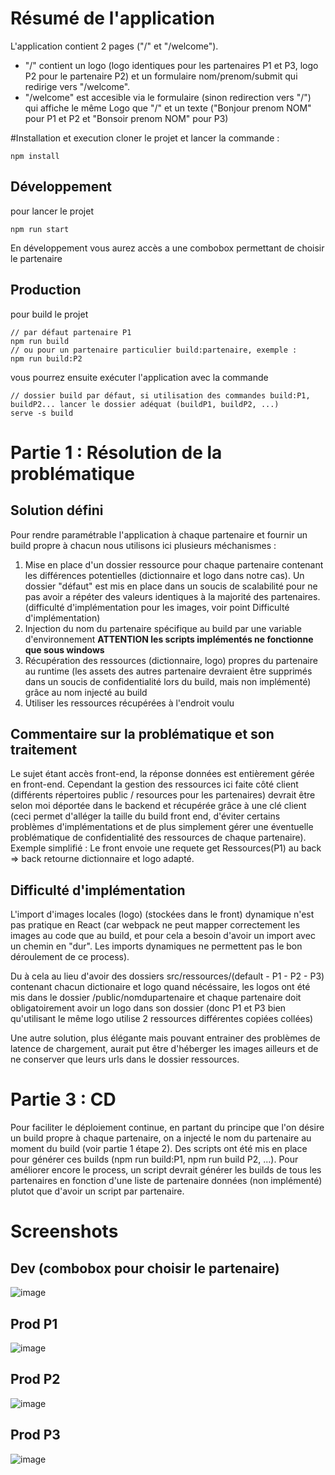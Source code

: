 # Résumé de l'application
L'application contient 2 pages ("/" et "/welcome").
- "/" contient un logo (logo identiques pour les partenaires P1 et P3, logo P2 pour le partenaire P2) et un formulaire nom/prenom/submit qui redirige vers "/welcome".
- "/welcome" est accesible via le formulaire (sinon redirection vers "/") qui affiche le même Logo que "/" et un texte  ("Bonjour prenom NOM" pour P1 et P2 et "Bonsoir prenom NOM" pour P3)

#Installation et execution
cloner le projet et lancer la commande :
```
npm install
```
## Développement
pour lancer le projet 
```
npm run start
```
En développement vous aurez accès a une combobox permettant de choisir le partenaire

## Production
pour build le projet 
```
// par défaut partenaire P1
npm run build
// ou pour un partenaire particulier build:partenaire, exemple :
npm run build:P2
```
vous pourrez ensuite exécuter l'application avec la commande
```
// dossier build par défaut, si utilisation des commandes build:P1, buildP2... lancer le dossier adéquat (buildP1, buildP2, ...) 
serve -s build
```

# Partie 1 : Résolution de la problématique
## Solution défini
Pour rendre paramétrable l'application à chaque partenaire et fournir un build propre à chacun nous utilisons ici plusieurs méchanismes :
1) Mise en place d'un dossier ressource pour chaque partenaire contenant les différences potentielles (dictionnaire et logo dans notre cas). Un dossier "défaut" est mis en place dans un soucis de scalabilité pour ne pas avoir a répéter des valeurs identiques à la majorité des partenaires. (difficulté d'implémentation pour les images, voir point Difficulté d'implémentation)
2) Injection du nom du partenaire spécifique au build par une variable d'environnement **ATTENTION les scripts implémentés ne fonctionne que sous windows**
3) Récupération des ressources (dictionnaire, logo) propres du partenaire au runtime (les assets des autres partenaire devraient être supprimés dans un soucis de confidentialité lors du build, mais non implémenté) grâce au nom injecté au build
4) Utiliser les ressources récupérées à l'endroit voulu

## Commentaire sur la problématique et son traitement
Le sujet étant accès front-end, la réponse données est entièrement gérée en front-end. Cependant la gestion des ressources ici faite côté client (différents répertoires public / resources pour les partenaires) devrait être selon moi déportée dans le backend et récupérée grâce à une clé client (ceci permet d'alléger la taille du build front end, d'éviter certains problèmes d'implémentations et de plus simplement gérer une éventuelle problématique de confidentialité des ressources de chaque partenaire). Exemple simplifié :
Le front envoie une requete get Ressources(P1) au back => back retourne dictionnaire et logo adapté.

## Difficulté d'implémentation
L'import d'images locales (logo) (stockées dans le front) dynamique n'est pas pratique en React (car webpack ne peut mapper correctement les images au code que au build, et pour cela a besoin d'avoir un import avec un chemin en "dur". Les imports dynamiques ne permettent pas le bon déroulement de ce process). 

Du à cela au lieu d'avoir des dossiers src/ressources/(default - P1 - P2 - P3) contenant chacun dictionaire et logo quand nécéssaire, les logos ont été mis dans le dossier /public/nomdupartenaire et chaque partenaire doit obligatoirement avoir un logo dans son dossier (donc P1 et P3 bien qu'utilisant le même logo utilise 2 ressources différentes copiées collées)

Une autre solution, plus élégante mais pouvant entrainer des problèmes de latence de chargement, aurait put être d'héberger les images ailleurs et de ne conserver que leurs urls dans le dossier ressources.

# Partie 3 : CD
Pour faciliter le déploiement continue, en partant du principe que l'on désire un build propre à chaque partenaire, on a injecté le nom du partenaire au moment du build (voir partie 1 étape 2). Des scripts ont été mis en place pour générer ces builds (npm run build:P1, npm run build P2, ...). Pour améliorer encore le process, un script devrait générer les builds de tous les partenaires en fonction d'une liste de partenaire données (non implémenté) plutot que d'avoir un script par partenaire.


# Screenshots

## Dev (combobox pour choisir le partenaire)
![image](https://user-images.githubusercontent.com/34136072/113478090-e39a4980-9486-11eb-977d-c2ac689dd66c.png)

## Prod P1
![image](https://user-images.githubusercontent.com/34136072/113478048-a5048f00-9486-11eb-8263-3828855e6af5.png)

## Prod P2
![image](https://user-images.githubusercontent.com/34136072/113478066-ba79b900-9486-11eb-91dc-dce2c5fd4dd9.png)

## Prod P3
![image](https://user-images.githubusercontent.com/34136072/113478076-c8c7d500-9486-11eb-8018-3f13e5ac7163.png)




